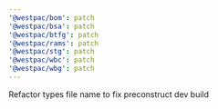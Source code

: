 ```yaml
---
'@westpac/bom': patch
'@westpac/bsa': patch
'@westpac/btfg': patch
'@westpac/rams': patch
'@westpac/stg': patch
'@westpac/wbc': patch
'@westpac/wbg': patch
---
```


Refactor types file name to fix preconstruct dev build
